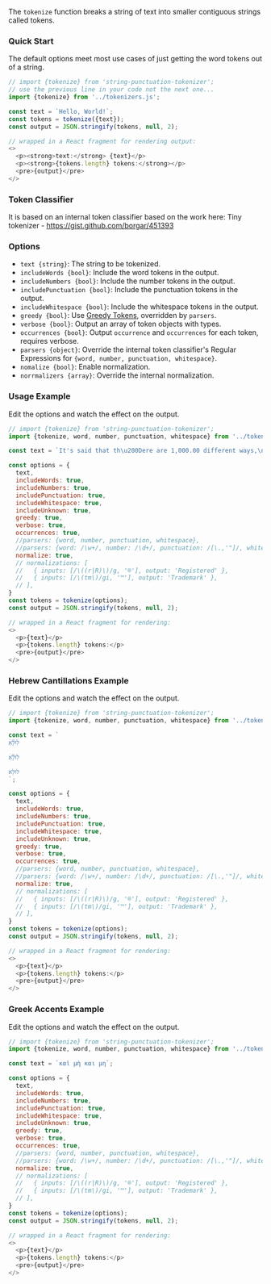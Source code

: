 The `tokenize` function breaks a string of text into smaller contiguous strings called tokens.

### Quick Start
The default options meet most use cases of just getting the word tokens out of a string.

```js
// import {tokenize} from 'string-punctuation-tokenizer';
// use the previous line in your code not the next one... 
import {tokenize} from '../tokenizers.js';

const text = `Hello, World!`;
const tokens = tokenize({text});
const output = JSON.stringify(tokens, null, 2);

// wrapped in a React fragment for rendering output:
<>
  <p><strong>text:</strong> {text}</p>
  <p><strong>{tokens.length} tokens:</strong></p>
  <pre>{output}</pre>
</>
```

### Token Classifier
It is based on an internal token classifier based on the work here: 
Tiny tokenizer - https://gist.github.com/borgar/451393

### Options

- `text {string}`: The string to be tokenized.
- `includeWords {bool}`: Include the word tokens in the output.
- `includeNumbers {bool}`: Include the number tokens in the output.
- `includePunctuation {bool}`: Include the punctuation tokens in the output.
- `includeWhitespace {bool}`: Include the whitespace tokens in the output.
- `greedy {bool}`: Use [Greedy Tokens](/#/Greedy%20Tokens), overridden by `parsers`.
- `verbose {bool}`: Output an array of token objects with types.
- `occurrences {bool}`: Output `occurrence` and `occurrences` for each token, requires verbose.
- `parsers {object}`: Override the internal token classifier's Regular Expressions for `{word, number, punctuation, whitespace}`.
- `nomalize {bool}`: Enable normalization.
- `norrmalizers {array}`: Override the internal normalization.

### Usage Example
Edit the options and watch the effect on the output.

```js
// import {tokenize} from 'string-punctuation-tokenizer';
import {tokenize, word, number, punctuation, whitespace} from '../tokenizers.js';

const text = `It's said that th\u200Dere are 1,000.00 different ways,\nto say...\t"I—Love—You." (r) ™`;

const options = {
  text,
  includeWords: true,
  includeNumbers: true,
  includePunctuation: true,
  includeWhitespace: true,
  includeUnknown: true,
  greedy: true,
  verbose: true,
  occurrences: true,
  //parsers: {word, number, punctuation, whitespace},
  //parsers: {word: /\w+/, number: /\d+/, punctuation: /[\.,'"]/, whitespace: /\s+/},
  normalize: true,
  // normalizations: [
  //   { inputs: [/\((r|R)\)/g, '®'], output: 'Registered' },
  //   { inputs: [/\(tm\)/gi, '™'], output: 'Trademark' },
  // ],
}
const tokens = tokenize(options);
const output = JSON.stringify(tokens, null, 2);

// wrapped in a React fragment for rendering:
<>
  <p>{text}</p>
  <p>{tokens.length} tokens:</p>
  <pre>{output}</pre>
</>
```


### Hebrew Cantillations Example
Edit the options and watch the effect on the output.

```js
// import {tokenize} from 'string-punctuation-tokenizer';
import {tokenize, word, number, punctuation, whitespace} from '../tokenizers.js';

const text = `
לׅׄוּלֵׅׄ֗אׅׄ

לׅׄוּלֵׅ֗ׄאׅׄ

לוּלֵא
`;

const options = {
  text,
  includeWords: true,
  includeNumbers: true,
  includePunctuation: true,
  includeWhitespace: true,
  includeUnknown: true,
  greedy: true,
  verbose: true,
  occurrences: true,
  //parsers: {word, number, punctuation, whitespace},
  //parsers: {word: /\w+/, number: /\d+/, punctuation: /[\.,'"]/, whitespace: /\s+/},
  normalize: true,
  // normalizations: [
  //   { inputs: [/\((r|R)\)/g, '®'], output: 'Registered' },
  //   { inputs: [/\(tm\)/gi, '™'], output: 'Trademark' },
  // ],
}
const tokens = tokenize(options);
const output = JSON.stringify(tokens, null, 2);

// wrapped in a React fragment for rendering:
<>
  <p>{text}</p>
  <p>{tokens.length} tokens:</p>
  <pre>{output}</pre>
</>
```

### Greek Accents Example
Edit the options and watch the effect on the output.

```js
// import {tokenize} from 'string-punctuation-tokenizer';
import {tokenize, word, number, punctuation, whitespace} from '../tokenizers.js';

const text = `καὶ μὴ και μη`;

const options = {
  text,
  includeWords: true,
  includeNumbers: true,
  includePunctuation: true,
  includeWhitespace: true,
  includeUnknown: true,
  greedy: true,
  verbose: true,
  occurrences: true,
  //parsers: {word, number, punctuation, whitespace},
  //parsers: {word: /\w+/, number: /\d+/, punctuation: /[\.,'"]/, whitespace: /\s+/},
  normalize: true,
  // normalizations: [
  //   { inputs: [/\((r|R)\)/g, '®'], output: 'Registered' },
  //   { inputs: [/\(tm\)/gi, '™'], output: 'Trademark' },
  // ],
}
const tokens = tokenize(options);
const output = JSON.stringify(tokens, null, 2);

// wrapped in a React fragment for rendering:
<>
  <p>{text}</p>
  <p>{tokens.length} tokens:</p>
  <pre>{output}</pre>
</>
```